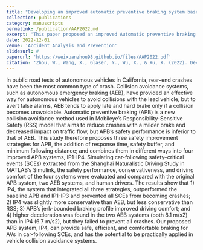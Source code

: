 ```yaml
---
title: "Developing an improved automatic preventive braking system based on safety-critical car-following events from naturalistic driving study data"
collection: publications
category: manuscripts
permalink: /publication/AAP2022.md
excerpt: 'This paper proposed an improved Automatic preventive braking (APB) which provide safe, efficient, and comfortable braking for AVs in car-following SCEs.'
date: 2022-12-01
venue: 'Accident Analysis and Prevention'
slidesurl: #
paperurl: 'https://weixuanzhou98.github.io/files/AAP2022.pdf'
citation: 'Zhou, W., Wang, X., Glaser, Y., Wu, X., & Xu, X. (2022). Developing an improved automatic preventive braking system based on safety-critical car-following events from naturalistic driving study data. Accident Analysis & Prevention, 178, 106834.'
---
```


In public road tests of autonomous vehicles in California, rear-end crashes have been the most common type of crash. Collision avoidance systems, such as autonomous emergency braking (AEB), have provided an effective way for autonomous vehicles to avoid collisions with the lead vehicle, but to avert false alarms, AEB tends to apply late and hard brake only if a collision becomes unavoidable. Automatic preventive braking (APB) is a new collision avoidance method used in Mobileye’s Responsibility-Sensitive Safety (RSS) model that aims to reduce crashes with a milder brake and decreased impact on traffic flow, but APB’s safety performance is inferior to that of AEB. This study therefore proposes three safety improvement strategies for APB, the addition of response time, safety buffer, and minimum following distance; and combines them in different ways into four improved APB systems, IP1-IP4. Simulating car-following safety–critical events (SCEs) extracted from the Shanghai Naturalistic Driving Study in MATLAB’s Simulink, the safety performance, conservativeness, and driving comfort of the four systems were evaluated and compared with the original APB system, two AEB systems, and human drivers. The results show that 1) IP4, the system that integrated all three strategies, outperformed the baseline APB and IP1-IP3 and prevented all SCEs from becoming crashes; 2) IP4 was slightly more conservative than AEB, but less conservative than RSS; 3) APB’s jerk-bounded braking profile improved driving comfort; and 4) higher deceleration was found in the two AEB systems (both 8.1 m/s2) than in IP4 (6.7 m/s2), but they failed to prevent all crashes. Our proposed APB system, IP4, can provide safe, efficient, and comfortable braking for AVs in car-following SCEs, and has the potential to be practically applied in vehicle collision avoidance systems.

